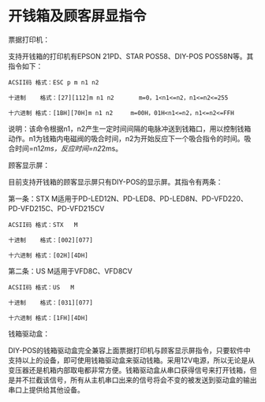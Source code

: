 开钱箱及顾客屏显指令
===========

票据打印机： 

支持开钱箱的打印机有EPSON 21PD、STAR POS58、DIY-POS POS58N等。其指令如下： 


    ACSII码 格式：ESC p m n1 n2 
    
    十进制    格式：[27][112]m n1 n2       m=0，1<n1<=n2，n1<=n2<=255 
    
    十六进制 格式：[1BH][70H]m n1 n2     m=00H，01H<n1<=n2，n1<=n2<=FFH 


说明：该命令根据n1，n2产生一定时间间隔的电脉冲送到钱箱口，用以控制钱箱动作。n1为钱箱内电磁阀的吸合时间，n2为开始反应下一个吸合指令的时间。吸合时间=n1*2ms，反应时间=n2*2ms。 

顾客显示屏： 

目前支持开钱箱的顾客显示屏只有DIY-POS的显示屏。其指令有两条： 

第一条：STX M适用于PD-LED12N、PD-LED8、PD-LED8N、PD-VFD220、PD-VFD215C、PD-VFD215CV 


    ACSII码 格式：STX   M 
    
    十进制    格式：[002][077] 
    
    十六进制 格式：[02H][4DH] 


第二条：US M适用于VFD8C、VFD8CV 


    ACSII码 格式：US   M 
    
    十进制    格式：[031][077] 
    
    十六进制 格式：[1FH][4DH] 


钱箱驱动盒： 

DIY-POS的钱箱驱动盒完全兼容上面票据打印机与顾客显示屏指令，只要软件中支持以上的设备，即可使用钱箱驱动盒来驱动钱箱。采用12V电源，所以无论是从变压器还是机箱内部取电都非常方便。钱箱驱动盒从串口获得信号来打开钱箱，但是并不拦截该信号，所有从主机串口出来的信号将会不变的被发送到驱动盒的输出串口上提供给其他设备。
